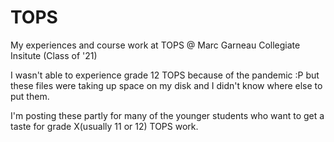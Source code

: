 # TOPS
My experiences and course work at TOPS @ Marc Garneau Collegiate Insitute (Class of '21)

I wasn't able to experience grade 12 TOPS because of the pandemic :P but these files were taking up space on my disk and I didn't know where else to put them.

I'm posting these partly for many of the younger students who want to get a taste for grade X(usually 11 or 12) TOPS work.
